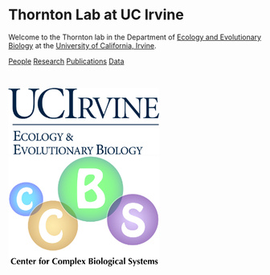 # Thornton Lab at UC Irvine

Welcome to the Thornton lab in the Department of [Ecology and Evolutionary Biology](http://ecoevo.bio.uci.edu) at the [University of California, Irvine](http://www.uci.edu).

[People](markdown/people)
[Research](markdown/research)
[Publications](markdown/pubs)
[Data](markdown/data)

<br>

<a href="http://ecoevo.bio.uci.edu"><img src="images/eeb-stck-blue.png" style="width: 300px;"></a>
<a href="http://ccbs.uci.edu"><img src="images/CCBS_Glow_Balls_1110_Felix.png" style="width: 300px;"></a>
